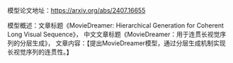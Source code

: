 模型论文地址：https://arxiv.org/abs/2407.16655

模型概述：文章标题《MovieDreamer: Hierarchical Generation for Coherent Long Visual Sequence》，
中文文章标题《MovieDreamer：用于连贯长视觉序列的分层生成》，
文章内容：【提出MovieDreamer模型，通过分层生成机制实现长视觉序列的连贯性。】
